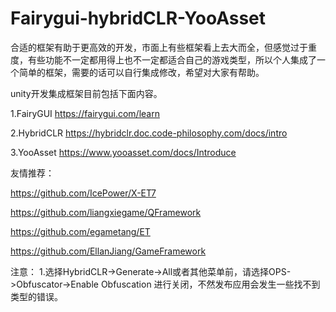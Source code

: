 # Fairygui-hybridCLR-YooAsset

合适的框架有助于更高效的开发，市面上有些框架看上去大而全，但感觉过于重度，有些功能不一定都用得上也不一定都适合自己的游戏类型，所以个人集成了一个简单的框架，需要的话可以自行集成修改，希望对大家有帮助。  

unity开发集成框架目前包括下面内容。  

1.FairyGUI   https://fairygui.com/learn  

2.HybridCLR    https://hybridclr.doc.code-philosophy.com/docs/intro  

3.YooAsset   https://www.yooasset.com/docs/Introduce    
  
  
友情推荐：  

https://github.com/IcePower/X-ET7   

https://github.com/liangxiegame/QFramework  

https://github.com/egametang/ET  

https://github.com/EllanJiang/GameFramework  


注意：
1.选择HybridCLR->Generate->All或者其他菜单前，请选择OPS->Obfuscator->Enable Obfuscation 进行关闭，不然发布应用会发生一些找不到类型的错误。



